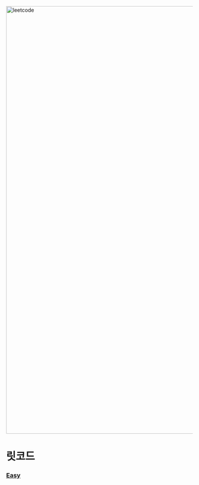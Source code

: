 <img width="1151" alt="leetcode" src="https://user-images.githubusercontent.com/42399580/126304233-faece608-54f7-40e6-987a-be59efe9e7c6.png">

# 릿코드

### [Easy](https://github.com/SGTYang/Algorithms/tree/main/LeetCode/Easy)
